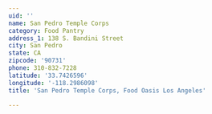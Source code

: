 ```yaml
---
uid: ''
name: San Pedro Temple Corps
category: Food Pantry
address_1: 138 S. Bandini Street
city: San Pedro
state: CA
zipcode: '90731'
phone: 310-832-7228
latitude: '33.7426596'
longitude: '-118.2986098'
title: 'San Pedro Temple Corps, Food Oasis Los Angeles'

---
```

